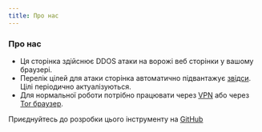 ```yaml
---
title: Про нас
---
```


<div class="text-center">
  <!-- You can use Vue components inside markdown -->
  <div i-carbon-dicom-overlay class="text-4xl -mb-6 m-auto" />
  <h3>Про нас</h3>
</div>

 * Ця сторінка здійснює DDOS атаки на ворожі веб сторінки у вашому браузері.
 * Перелік цілей для атаки сторінка автоматично підвантажує [звідси](https://docs.google.com/spreadsheets/d/1rzIfGbkmdJaWcXThfzpX0ERIYKE5c6P1jfUSVCHNhFA/edit?usp=sharing). Цілі періодично актуалізуються.
 * Для нормальної роботи потрібно працювати через [VPN](https://www.youtube.com/watch?v=7AS1UeB8beI) або через [Tor браузер](https://www.torproject.org/).


Приєднуйтесь до розробки цього інструменту на [GitHub](https://github.com/solvek/StopWar)
